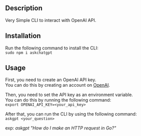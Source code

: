 ## Description  
Very Simple CLI to interact with OpenAI API.  

## Installation
Run the following command to install the CLI:   
`sudo npm i askchatgpt`  

## Usage  
First, you need to create an OpenAI API key.   
You can do this by creating an account on [OpenAI](https://beta.openai.com/).   

Then, you need to set the API key as an environment variable.  
You can do this by running the following command:  
`export OPENAI_API_KEY=<your_api_key>`

After that, you can run the CLI by using the following command:  
`askgpt <your_question>`  

exp: *askgpt \"How do I make an HTTP request in Go?"*
